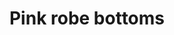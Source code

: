 ---
layout: item
title: Pink robe bottoms
item-id: 646
datatable: true
id: 646
name: "Pink robe bottoms"
members: true
lowalch: 72
highalch: 108
examine: "Made by Tree Gnomes with a thing for pink."
monsters:
  - id: 6075
    name: "Tortoise"
    members: true
    combat_level: 79
    wiki_url: "https://oldschool.runescape.wiki/w/Tortoise#No_riders"
    drops:
      - quantity: "1"
        rarity: 0.0078125
    image: "https://oldschool.runescape.wiki/images/c/cd/Tortoise.png?a9a47"
  - id: 6076
    name: "Tortoise"
    members: true
    combat_level: 92
    wiki_url: "https://oldschool.runescape.wiki/w/Tortoise#With_riders"
    drops:
      - quantity: "1"
        rarity: 0.0078125
    image: "https://oldschool.runescape.wiki/images/c/cd/Tortoise.png?a9a47"
---